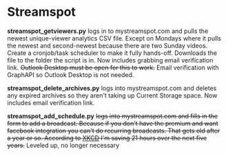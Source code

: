 <!-- @format -->

# Streamspot

**streamspot_getviewers.py** logs in to mystreamspot.com and pulls the newest unique-viewer analytics CSV file. Except on Mondays where it pulls the newest and second-newest because there are two Sunday videos. Create a cronjob/task scheduler to make it fully hands-off. Downloads the file to the folder the script is in. Now includes grabbing email verification link. ~~Outlook Desktop must be open for this to work.~~  Email verification with GraphAPI so Outlook Desktop is not needed.

**streamspot_delete_archives.py** logs into mystreamspot.com and deletes any expired archives so they aren't taking up Current Storage space. Now includes email verification link.

**streamspot_add_schedule.py** ~~logs into mystreamspot.com and fills in the form to add a broadcast. Because if you don't have the premium and want facebook integration you can't do recurring broadcasts. That gets old after a year or so. According to [XKCD](https://xkcd.com/1205) I'm saving 21 hours over the next five years.~~  Leveled up, no longer necessary
